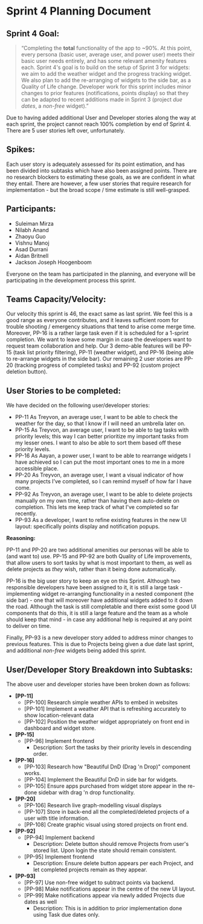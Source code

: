 # Sprint 4 Planning Document

## Sprint 4 Goal:

> “Completing the **total** functionality of the app to ~90%. At this point, every persona (basic user, average user, and power user) meets their basic user needs entirely, and has some relevant amenity features each. Sprint 4's goal is to build on the setup of Sprint 3 for widgets: we aim to add the weather widget and the progress tracking widget. We also plan to add the re-arranging of widgets to the side bar, as a Quality of Life change. Developer work for this sprint includes minor changes to prior features (notifications, points display) so that they can be adapted to recent additions made in Sprint 3 (project *due dates*, a *non-free* widget).” 

Due to having added additional User and Developer stories along the way at each sprint, the project cannot reach 100% completion by end of Sprint 4. There are 5 user stories left over, unfortunately.

## Spikes:
Each user story is adequately assessed for its point estimation, and has been divided into subtasks which have also been assigned points. There are no research blockers to estimating these goals, as we are confident in what they entail.
There are however, a few user stories that require research for implementation - but the broad scope / time estimate is still well-grasped.

## Participants:
* Suleiman Mirza
* Nilabh Anand
* Zhaoyu Guo
* Vishnu Manoj
* Asad Durrani
* Aidan Britnell
* Jackson Joseph Hoogenboom

Everyone on the team has participated in the planning, and everyone will be participating in the development process this sprint.

## Teams Capacity/Velocity:
Our velocity this sprint is 46, the exact same as last sprint. We feel this is a good range as everyone contributes, and it leaves sufficient room for
trouble shooting / emergency situations that tend to arise come merge time. Moreover, PP-16 is a rather large task even if it is scheduled for a 1-sprint completion. We want to leave some margin in case the developers want to request team collaboration and help. Our 3 demo-able features will be PP-15 (task list priority filtering), PP-11 (weather widget), and PP-16 (being able to re-arrange widgets in the side bar). Our remaining 2 user stories are PP-20 (tracking progress of completed tasks) and PP-92 (custom project deletion button). 

## User Stories to be completed:
We have decided on the following user/developer stories:

* PP-11 As Treyvon, an average user, I want to be able to check the weather for the day, so that I know if I will need an umbrella later on.
* PP-15 As Treyvon, an average user, I want to be able to tag tasks with priority levels; this way I can better prioritize my important tasks from my lesser ones. I want to also be able to sort them based off these priority levels.
* PP-16 As Aayan, a power user, I want to be able to rearrange widgets I have achieved so I can put the most important ones to me in a more accessible place.
* PP-20 As Treyvon, an average user, I want a visual indicator of how many projects I’ve completed, so I can remind myself of how far I have come.
* PP-92 As Treyvon, an average user, I want to be able to delete projects manually on my own time, rather than having them auto-delete on completion. This lets me keep track of what I've completed so far recently.
* PP-93 As a developer, I want to refine existing features in the new UI layout: specifically points display and notification popups.

**Reasoning:**

PP-11 and PP-20 are two additional amenities our personas will be able to (and want to) use. PP-15 and PP-92 are both Quality of Life improvements, that allow users to sort tasks by what is most important to them, as well as delete projects as *they* wish, rather than it being done automatically.

PP-16 is the big user story to keep an eye on this Sprint. Although two responsible developers have been assigned to it, it is still a large task - implementing widget re-arranging functionality in a nested component (the side bar) - one that will moreover have additional widgets added to it down the road. Although the task is still completable and there exist some good UI components that do this, it is still a large feature and the team as a whole should keep that mind - in case any additional help is required at any point to deliver on time.

Finally, PP-93 is a new developer story added to address minor changes to previous features. This is due to Projects being given a due date last sprint, and additional *non-free* widgets being added this sprint.

## User/Developer Story Breakdown into Subtasks:
The above user and developer stories have been broken down as follows:

* **\[PP-11\]**
  * \[PP-100\] Research simple weather APIs to embed in websites
  * \[PP-101\] Implement a weather API that is refreshing accurately to show location-relevant data
  * \[PP-102\] Position the weather widget appropriately on front end in dashboard and widget store.
* **\[PP-15\]**
  * \[PP-96\] Implement frontend
    * Description: Sort the tasks by their priority levels in descending order.
* **\[PP-16\]**
  * \[PP-103\] Research how "Beautiful DnD (Drag 'n Drop)" component works.
  * \[PP-104\] Implement the Beautiful DnD in side bar for widgets.
  * \[PP-105\] Ensure apps purchased from widget store appear in the re-done sidebar with drag 'n drop functionality.
* **\[PP-20\]**
  * \[PP-106\] Research live graph-modelling visual displays
  * \[PP-107\] Store in back-end all the completed/deleted projects of a user with title information.
  * \[PP-108\] Create graphic visual using stored projects on front end.
* **\[PP-92\]**
  * \[PP-94\] Implement backend
    * Description: Delete button should remove Projects from user's stored list. Upon login the state should remain consistent.
  * \[PP-95\] Implement frontend
    * Description: Ensure delete button appears per each Project, and let completed projects remain as they appear.
* **\[PP-93\]**
  * \[PP-97\] Use non-free widget to subtract points via backend.
  * \[PP-98\] Make notifications appear in the centre of the new UI layout.
  * \[PP-99\] Make notifications appear via newly added Projects due dates as well
    * Description: This is in addition to prior implementation done using Task due dates only.




